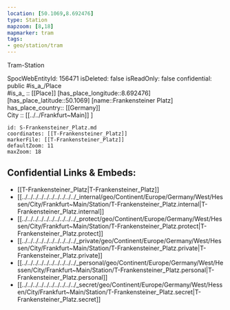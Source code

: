 ```yaml
---
location: [50.1069,8.692476] 
type: Station 
mapzoom: [8,18] 
mapmarker: tram 
tags:
- geo/station/tram
---
```


Tram-Station

SpocWebEntityId: 156471
isDeleted: false
isReadOnly: false
confidential: public
#is_a_/Place  
#is_a_ :: [[Place]] 
[has_place_longitude::8.692476] 
[has_place_latitude::50.1069] 
[name::Frankensteiner Platz] 
has_place_country:: [[Germany]]  
City :: [[../../Frankfurt~Main]] ] 


```leaflet
id: S-Frankensteiner_Platz.md
coordinates: [[T-Frankensteiner_Platz]] 
markerFile: [[T-Frankensteiner_Platz]] 
defaultZoom: 11 
maxZoom: 18
```


## Confidential Links & Embeds: 
- [[T-Frankensteiner_Platz|T-Frankensteiner_Platz]] 
- [[../../../../../../../../../../_internal/geo/Continent/Europe/Germany/West/Hessen/City/Frankfurt~Main/Station/T-Frankensteiner_Platz.internal|T-Frankensteiner_Platz.internal]] 
- [[../../../../../../../../../../_protect/geo/Continent/Europe/Germany/West/Hessen/City/Frankfurt~Main/Station/T-Frankensteiner_Platz.protect|T-Frankensteiner_Platz.protect]] 
- [[../../../../../../../../../../_private/geo/Continent/Europe/Germany/West/Hessen/City/Frankfurt~Main/Station/T-Frankensteiner_Platz.private|T-Frankensteiner_Platz.private]] 
- [[../../../../../../../../../../_personal/geo/Continent/Europe/Germany/West/Hessen/City/Frankfurt~Main/Station/T-Frankensteiner_Platz.personal|T-Frankensteiner_Platz.personal]] 
- [[../../../../../../../../../../_secret/geo/Continent/Europe/Germany/West/Hessen/City/Frankfurt~Main/Station/T-Frankensteiner_Platz.secret|T-Frankensteiner_Platz.secret]] 
